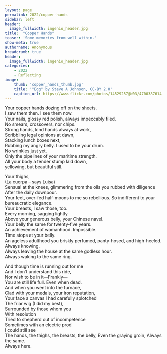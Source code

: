 ```yaml
---
layout: page
permalink: 2022/copper-hands
sidebar: left
header:
  image_fullwidth: ingenio_header.jpg
title:  "Copper Hands"
teaser: 'Some memories from well within.'
show-meta: true
authorname: Anonymous
breadcrumb: true
header:
  image_fullwidth: ingenio_header.jpg
categories:
    - 2022
    - Reflecting
image:
    thumb: 'copper_hands_thumb.jpg'
    title: '"Egg" by Steve A Johnson, CC-BY 2.0'
    caption_url: https://www.flickr.com/photos/14529257@N03/4700387614
---
```

Your copper hands dozing off on the sheets.<br />
I saw them then. I see them now. <br />
Your nails, glossy red polish, always impeccably filed. <br />
No smears, crossovers, nor chips. <br />
Strong hands, kind hands always at work,  <br />
Scribbling legal opinions at dawn, <br />
Stacking lunch boxes next, <br />
Rubbing my angry belly. I used to be your drum. <br />
No wrinkles just yet. <br />
Only the pipelines of your maritime strength. <br />
All your body a tender stump laid down,<br />
yellowing, but beautiful still. <br />

Your thighs, <br />
(La cuerpa – says Luisa) <br />
Sensual at the knees, glimmering from the oils you rubbed with diligence <br />
After the daily downpour. <br />
Your feet, over-fed half-moons to me so rebellious. So indifferent to your bureaucratic elegance. <br />
Your breasts, I saw those, too.  <br />
Every morning, sagging lightly  <br />
Above your generous belly, your Chinese navel. <br />
Your belly the same for twenty-five years. <br />
An achievement of womanhood. Impossible. <br />
Time stops at your belly. <br />
An ageless adulthood you briskly perfumed, panty-hosed, and high-heeled. <br />
Always knowing. <br />
Always leaving the house at the same godless hour. <br />
Always waking to the same ring. 
 
And though time is running out for me  <br />
And I don’t understand this ride,  <br />
Nor wish to be in it—Frankly— <br />
You are still life full. Even when dead. <br />
And when you went into the furnace, <br />
Clad with your medals, your iron reputation, <br />
Your face a canvas I had carefully splotched  <br />
The friar wig (I did my best), <br />
Surrounded by those whom you <br />
With resolution <br />
Tried to shepherd out of incompetence <br />
Sometimes with an electric prod <br />
I could still see  <br />
The hands, the thighs, the breasts, the belly, Even the graying groin, Always the same. <br />
Always here.
